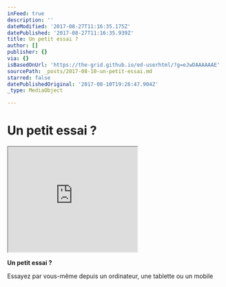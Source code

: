 ```yaml
---
inFeed: true
description: ''
dateModified: '2017-08-27T11:16:35.175Z'
datePublished: '2017-08-27T11:16:35.939Z'
title: Un petit essai ?
author: []
publisher: {}
via: {}
isBasedOnUrl: 'https://the-grid.github.io/ed-userhtml/?g=eJwDAAAAAAE'
sourcePath: _posts/2017-08-10-un-petit-essai.md
starred: false
datePublishedOriginal: '2017-08-10T19:26:47.904Z'
_type: MediaObject

---
```

# **Un petit essai ?**

<iframe src="https://the-grid.github.io/ed-userhtml/?g=eJyVkj1v2zAQhnf9CoJLbECRYqGOFdoykAIdOnTp0KFLQJEn6RqKFMiTXdfIfy9lOfXQLt3I-3jf547cGbSvzIOpeKCTgdABEGedh6biHdEQRJ7LEIDCvdI2-4VtCy5Trs8PxX0gWRvI34MhcJbvk11QHgdiwav_1vgR-H6XzwJ_lPYH6dlc8CKHgVXMwpF9vwSeB8y-FdnzMBhUktDZxZncK1jB_WoNerNpnjb6UZWrdbH50GzqJyjLQtbluuYpO0LtSb0E8iB7tK1g5Ed4W27_ZmAsuSFk0YbHHn2KIs1o1cV4yc7JhOpBOa_B_wv06zW3OIOBHiwJpp0ap1PWAn2agx9Pn_VkMNfyZSqJfBDsTF3MC3b3BS320mCgu_SImjrBivIh7QDbLkoWq8fUusbI0M0jpdIYdxwH46QWjTQB0oD9aCTBtYCwB4M9xu7Vw1tcQfJun8k43iFWLmJwStyWk-w0Hhjq6sbKLv-o4jNVhBp-bq9YkSpemshAwjoL2176Fq2QI7nt9O5RbP8bfiLkpA" height="244" style=""></iframe>

**Un petit essai ?**

Essayez par vous-même depuis un ordinateur, une tablette ou un mobile
